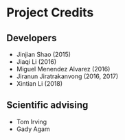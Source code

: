 # Project Credits

## Developers

* Jinjian Shao (2015)
* Jiaqi Li (2016)
* Miguel Menendez Alvarez (2016)
* Jiranun Jiratrakanvong (2016, 2017)
* Xintian Li (2018)

## Scientific advising

* Tom Irving
* Gady Agam
